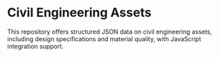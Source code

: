 # Civil Engineering Assets
 This repository offers structured JSON data on civil engineering assets, including design specifications and material quality, with JavaScript integration support.
